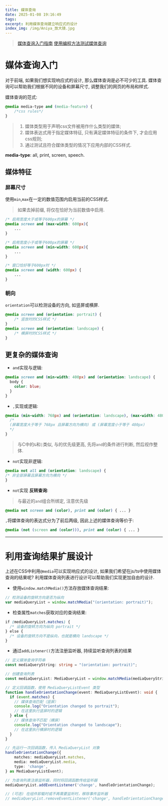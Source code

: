 ```yaml
---
title: 媒体查询
date: 2025-01-08 19:16:49
tags:
excerpt: 利用媒体查询建立响应式的设计
index_img: /img/Aniya_放大镜.jpg
---
```

> [媒体查询入门指南](https://developer.mozilla.org/zh-CN/docs/Learn_web_development/Core/CSS_layout/Media_queries)
> [使用编程方法测试媒体查询](https://developer.mozilla.org/zh-CN/docs/Web/CSS/CSS_media_queries/Testing_media_queries)

# 媒体查询入门
对于前端, 如果我们想实现响应式的设计, 那么媒体查询是必不可少的工具. 媒体查询可以帮助我们根据不同的设备和屏幕尺寸, 调整我们的网页的布局和样式.

媒体查询的范式:
```css
@media media-type and (media-feature) {
    /*css rules*/
}
```
> 1. 媒体类型用于声明css文件被用作什么类型的媒体;
> 2. 媒体表达式用于指定媒体特征, 只有满足媒体特征的条件下, 才会应用css规则;
> 3. 通过测试且符合媒体类型的情况下应用内部的CSS样式.

**media-type**: all, print, screen, speech.

## 媒体特征
### 屏幕尺寸
使用`min`,`max`在一定的数值范围内启用当前的CSS样式.
> 如果去掉前缀, 将仅在恰好为当前数值中启用.
```css
/* 启用宽度大于或等于600px的屏幕 */
@media screen and (max-width: 600px){
    ...
}

/* 启用宽度小于或等于600px的屏幕 */
@media screen and (min-width: 600px){
    ...
}

/* 窗口恰好等于600px时 */
@media screen and (width: 600px) {
    ...
}
```

### 朝向
`orientation`可以检测设备的方向, 如竖屏或横屏.
```css
@media screen and (orientation: portrait) {
    /* 竖放时的CSS样式 */
}
@media screen and (orientation: landscape) {
    /* 横屏时的CSS样式 */
}
```

## 更复杂的媒体查询
- `and`实现与逻辑:
```css
@media screen and (min-width: 400px) and (orientation: landscape) {
  body {
    color: blue;
  }
}
```

- `,`实现或逻辑:
```css
@media (min-width: 768px) and (orientation: landscape), (max-width: 480px) {
  /* 
  (屏幕宽度大于等于 768px 且屏幕方向为横向) 或 (屏幕宽度小于等于 480px)
  */
}
```
> 与C中的`&`和`|`类似, 与的优先级更高, 先将`and`的条件进行判断, 然后视作整体.

- `not`实现非逻辑:
```css
@media not all and (orientation: landscape) {
/* 非全部屏幕且屏幕方向为横向 */
}
```

- `not`实现 **反转查询**:
> 与最近的`and`组合所绑定, 注意优先级

```css
@media not screen and (color), print and (color) { ... }
```
`,`将媒体查询的表达式分为了前后两级, 因此上述的媒体查询等价于:
```css
@media (not (screen and (color))), print and (color) { ... }
```


---

# 利用查询结果扩展设计
上述在CSS中利用`@media`可以实现响应式的设计, 如果我们希望在js/ts中使用媒体查询的结果呢? 利用媒体查询列表进行设计可以帮助我们实现更加自由的设计.

- 使用`window.matchMedia()`方法存放媒体查询结果:
```js
// 检测设备的旋转方向是否为纵向
var mediaQueryList = window.matchMedia("(orientation: portrait)");
```

- 检查属性`matches`获取对应的查询结果:
```css
if (mediaQueryList.matches) {
  /* 设备的旋转方向为纵向 portrait */
} else {
  /* 设备的旋转方向不是纵向，也就是横向 landscape */
}
```

- 通过`addListener()`方法注册监听器, 持续监听查询列表的结果
```ts
// 定义媒体查询字符串
const mediaQueryString: string = "(orientation: portrait)";

// 创建查询列表
const mediaQueryList: MediaQueryList = window.matchMedia(mediaQueryString);

// 定义回调函数，使用 MediaQueryListEvent 类型
function handleOrientationChange(event: MediaQueryListEvent): void {
  if (event.matches) {
    // 媒体查询匹配（竖屏）
    console.log("Orientation changed to portrait");
    // 在这里执行竖屏时的逻辑
  } else {
    // 媒体查询不匹配（横屏）
    console.log("Orientation changed to landscape");
    // 在这里执行横屏时的逻辑
  }
}

// 先运行一次回调函数，传入 MediaQueryList 对象
handleOrientationChange({
    matches: mediaQueryList.matches,
    media: mediaQueryList.media,
    type: 'change',
} as MediaQueryListEvent);

// 为查询列表注册监听器，同时将回调函数传给监听器
mediaQueryList.addEventListener('change', handleOrientationChange);

// (可选) 在组件卸载时或不再需要监听时，移除事件监听器
// mediaQueryList.removeEventListener('change', handleOrientationChange);
```

